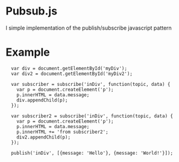 Pubsub.js
=========

I simple implementation of the publish/subscribe javascript pattern

Example
=========

```
  var div = document.getElementById('myDiv');
  var div2 = document.getElementById('myDiv2');

  var subscriber = subscribe('inDiv', function(topic, data) {
    var p = document.createElement('p');
    p.innerHTML = data.message;
    div.appendChild(p);
  });
  
  var subscriber2 = subscribe('inDiv', function(topic, data) {
    var p = document.createElement('p');
    p.innerHTML = data.message;
    p.innerHTML += 'from subscriber2';
    div2.appendChild(p);
  });
  
  publish('inDiv', [{message: 'Hello'}, {message: 'World!'}]);
  
```
